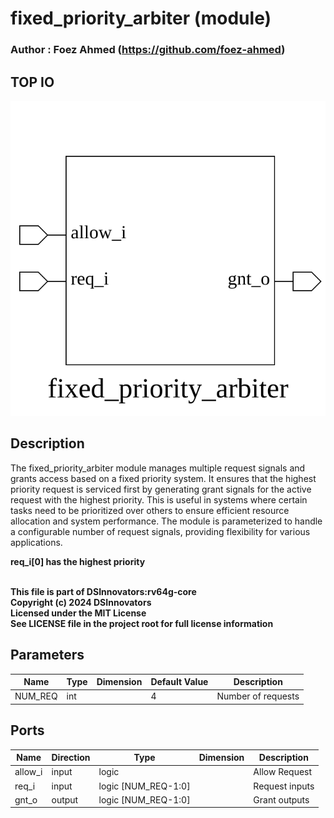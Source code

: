 # fixed_priority_arbiter (module)

### Author : Foez Ahmed (https://github.com/foez-ahmed)

## TOP IO
<img src="./fixed_priority_arbiter_top.svg">

## Description

The fixed_priority_arbiter module manages multiple request signals and grants access based on a
fixed priority system. It ensures that the highest priority request is serviced first by generating
grant signals for the active request with the highest priority. This is useful in systems where
certain tasks need to be prioritized over others to ensure efficient resource allocation and system
performance. The module is parameterized to handle a configurable number of request signals,
providing flexibility for various applications.

**req_i[0] has the highest priority**

<br>**This file is part of DSInnovators:rv64g-core**
<br>**Copyright (c) 2024 DSInnovators**
<br>**Licensed under the MIT License**
<br>**See LICENSE file in the project root for full license information**

## Parameters
|Name|Type|Dimension|Default Value|Description|
|-|-|-|-|-|
|NUM_REQ|int||4|Number of requests|

## Ports
|Name|Direction|Type|Dimension|Description|
|-|-|-|-|-|
|allow_i|input|logic||Allow Request|
|req_i|input|logic [NUM_REQ-1:0]||Request inputs|
|gnt_o|output|logic [NUM_REQ-1:0]||Grant outputs|
